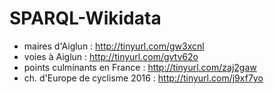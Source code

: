 # SPARQL-Wikidata

* maires d'Aiglun : http://tinyurl.com/gw3xcnl
* voies à Aiglun : http://tinyurl.com/gvtv62o
* points culminants en France : http://tinyurl.com/zaj2gaw
* ch. d'Europe de cyclisme 2016 : http://tinyurl.com/j9xf7yo
